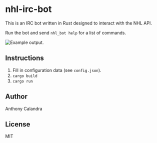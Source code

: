 # nhl-irc-bot

This is an IRC bot written in Rust designed to interact with the NHL API.

Run the bot and send `nhl_bot help` for a list of commands.

![Example output.](https://anthony-calandra.com/images/nhl_irc_bot.png)

## Instructions

1. Fill in configuration data (see `config.json`).
2. `cargo build`
3. `cargo run`

## Author

Anthony Calandra

## License

MIT

